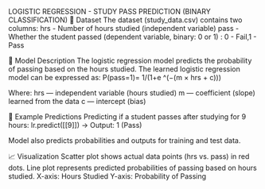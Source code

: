 LOGISTIC REGRESSION - STUDY PASS PREDICTION (BINARY CLASSIFICATION)
📁 Dataset
The dataset (study_data.csv) contains two columns:
hrs - Number of hours studied (independent variable)
pass - Whether the student passed (dependent variable, binary: 0 or 1) : 0 - Fail,1 - Pass

📐 Model Description
The logistic regression model predicts the probability of passing based on the hours studied.
The learned logistic regression model can be expressed as:
P(pass=1)= 1/(1+e ^(−(m × hrs + c)))
  
Where:
hrs — independent variable (hours studied)
m — coefficient (slope) learned from the data
c — intercept (bias)

🔢 Example Predictions
Predicting if a student passes after studying for 9 hours:
lr.predict([[9]]) → Output: 1 (Pass)

Model also predicts probabilities and outputs for training and test data.

📈 Visualization
Scatter plot shows actual data points (hrs vs. pass) in red dots.
Line plot represents predicted probabilities of passing based on hours studied.
X-axis: Hours Studied
Y-axis: Probability of Passing
